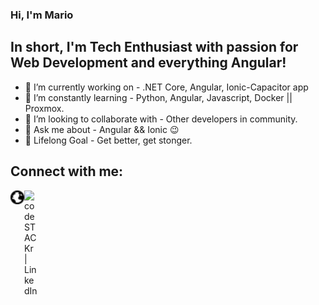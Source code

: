 ### Hi, I'm Mario

## In short, I'm Tech Enthusiast with passion for Web Development and everything Angular!
- 🔭 I’m currently working on - .NET Core, Angular, Ionic-Capacitor app
- 🌱 I’m constantly learning - Python, Angular, Javascript, Docker || Proxmox.
- 👯 I’m looking to collaborate with - Other developers in community.
- 💬 Ask me about -  Angular && Ionic 😉
- 🥅 Lifelong Goal - Get better,  get stonger.


## Connect with me:
[<img align="left" alt="codeSTACKr.com" width="22px" src="https://raw.githubusercontent.com/iconic/open-iconic/master/svg/globe.svg" />][website]
[<img align="left" alt="codeSTACKr | LinkedIn" width="22px" src="https://cdn.jsdelivr.net/npm/simple-icons@v3/icons/linkedin.svg" />][linkedin]
<br />

[website]: https://mariourban.net
[linkedin]: https://www.linkedin.com/in/mariourban83/
